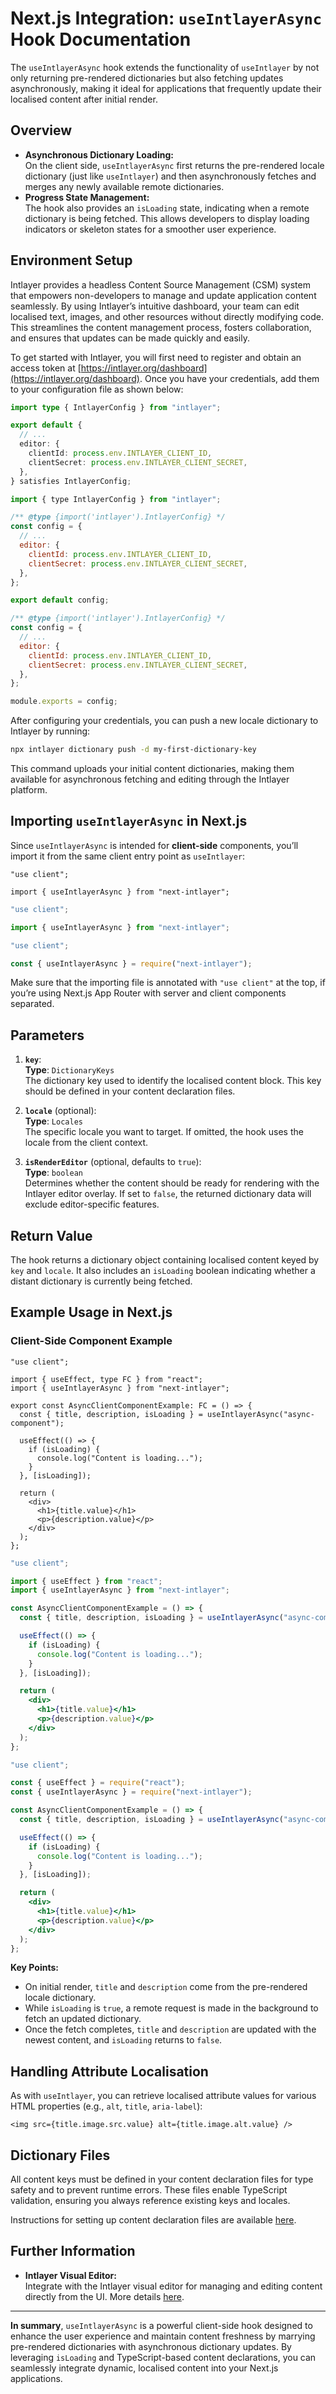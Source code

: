 # Next.js Integration: `useIntlayerAsync` Hook Documentation

The `useIntlayerAsync` hook extends the functionality of `useIntlayer` by not only returning pre-rendered dictionaries but also fetching updates asynchronously, making it ideal for applications that frequently update their localised content after initial render.

## Overview

- **Asynchronous Dictionary Loading:**  
  On the client side, `useIntlayerAsync` first returns the pre-rendered locale dictionary (just like `useIntlayer`) and then asynchronously fetches and merges any newly available remote dictionaries.
- **Progress State Management:**  
  The hook also provides an `isLoading` state, indicating when a remote dictionary is being fetched. This allows developers to display loading indicators or skeleton states for a smoother user experience.

## Environment Setup

Intlayer provides a headless Content Source Management (CSM) system that empowers non-developers to manage and update application content seamlessly. By using Intlayer’s intuitive dashboard, your team can edit localised text, images, and other resources without directly modifying code. This streamlines the content management process, fosters collaboration, and ensures that updates can be made quickly and easily.

To get started with Intlayer, you will first need to register and obtain an access token at [https://intlayer.org/dashboard](https://intlayer.org/dashboard). Once you have your credentials, add them to your configuration file as shown below:

```typescript fileName="intlayer.config.ts" codeFormat="typescript"
import type { IntlayerConfig } from "intlayer";

export default {
  // ...
  editor: {
    clientId: process.env.INTLAYER_CLIENT_ID,
    clientSecret: process.env.INTLAYER_CLIENT_SECRET,
  },
} satisfies IntlayerConfig;
```

```javascript fileName="intlayer.config.mjs" codeFormat="esm"
import { type IntlayerConfig } from "intlayer";

/** @type {import('intlayer').IntlayerConfig} */
const config = {
  // ...
  editor: {
    clientId: process.env.INTLAYER_CLIENT_ID,
    clientSecret: process.env.INTLAYER_CLIENT_SECRET,
  },
};

export default config;
```

```javascript fileName="intlayer.config.cjs" codeFormat="commonjs"
/** @type {import('intlayer').IntlayerConfig} */
const config = {
  // ...
  editor: {
    clientId: process.env.INTLAYER_CLIENT_ID,
    clientSecret: process.env.INTLAYER_CLIENT_SECRET,
  },
};

module.exports = config;
```

After configuring your credentials, you can push a new locale dictionary to Intlayer by running:

```bash
npx intlayer dictionary push -d my-first-dictionary-key
```

This command uploads your initial content dictionaries, making them available for asynchronous fetching and editing through the Intlayer platform.

## Importing `useIntlayerAsync` in Next.js

Since `useIntlayerAsync` is intended for **client-side** components, you’ll import it from the same client entry point as `useIntlayer`:

```tsx codeFormat="typescript"
"use client";

import { useIntlayerAsync } from "next-intlayer";
```

```javascript codeFormat="esm"
"use client";

import { useIntlayerAsync } from "next-intlayer";
```

```javascript codeFormat="commonjs"
"use client";

const { useIntlayerAsync } = require("next-intlayer");
```

Make sure that the importing file is annotated with `"use client"` at the top, if you’re using Next.js App Router with server and client components separated.

## Parameters

1. **`key`**:  
   **Type**: `DictionaryKeys`  
   The dictionary key used to identify the localised content block. This key should be defined in your content declaration files.

2. **`locale`** (optional):  
   **Type**: `Locales`  
   The specific locale you want to target. If omitted, the hook uses the locale from the client context.

3. **`isRenderEditor`** (optional, defaults to `true`):  
   **Type**: `boolean`  
   Determines whether the content should be ready for rendering with the Intlayer editor overlay. If set to `false`, the returned dictionary data will exclude editor-specific features.

## Return Value

The hook returns a dictionary object containing localised content keyed by `key` and `locale`. It also includes an `isLoading` boolean indicating whether a distant dictionary is currently being fetched.

## Example Usage in Next.js

### Client-Side Component Example

```tsx fileName="src/components/AsyncClientComponentExample.tsx" codeFormat="typescript"
"use client";

import { useEffect, type FC } from "react";
import { useIntlayerAsync } from "next-intlayer";

export const AsyncClientComponentExample: FC = () => {
  const { title, description, isLoading } = useIntlayerAsync("async-component");

  useEffect(() => {
    if (isLoading) {
      console.log("Content is loading...");
    }
  }, [isLoading]);

  return (
    <div>
      <h1>{title.value}</h1>
      <p>{description.value}</p>
    </div>
  );
};
```

```jsx fileName="src/components/AsyncClientComponentExample.mjx" codeFormat="esm"
"use client";

import { useEffect } from "react";
import { useIntlayerAsync } from "next-intlayer";

const AsyncClientComponentExample = () => {
  const { title, description, isLoading } = useIntlayerAsync("async-component");

  useEffect(() => {
    if (isLoading) {
      console.log("Content is loading...");
    }
  }, [isLoading]);

  return (
    <div>
      <h1>{title.value}</h1>
      <p>{description.value}</p>
    </div>
  );
};
```

```jsx fileName="src/components/AsyncClientComponentExample.csx" codeFormat="commonjs"
"use client";

const { useEffect } = require("react");
const { useIntlayerAsync } = require("next-intlayer");

const AsyncClientComponentExample = () => {
  const { title, description, isLoading } = useIntlayerAsync("async-component");

  useEffect(() => {
    if (isLoading) {
      console.log("Content is loading...");
    }
  }, [isLoading]);

  return (
    <div>
      <h1>{title.value}</h1>
      <p>{description.value}</p>
    </div>
  );
};
```

**Key Points:**

- On initial render, `title` and `description` come from the pre-rendered locale dictionary.
- While `isLoading` is `true`, a remote request is made in the background to fetch an updated dictionary.
- Once the fetch completes, `title` and `description` are updated with the newest content, and `isLoading` returns to `false`.

## Handling Attribute Localisation

As with `useIntlayer`, you can retrieve localised attribute values for various HTML properties (e.g., `alt`, `title`, `aria-label`):

```tsx
<img src={title.image.src.value} alt={title.image.alt.value} />
```

## Dictionary Files

All content keys must be defined in your content declaration files for type safety and to prevent runtime errors. These files enable TypeScript validation, ensuring you always reference existing keys and locales.

Instructions for setting up content declaration files are available [here](https://github.com/aymericzip/intlayer/blob/main/docs/en-GB/dictionary/get_started.md).

## Further Information

- **Intlayer Visual Editor:**  
  Integrate with the Intlayer visual editor for managing and editing content directly from the UI. More details [here](https://github.com/aymericzip/intlayer/blob/main/docs/en-GB/intlayer_visual_editor.md).

---

**In summary**, `useIntlayerAsync` is a powerful client-side hook designed to enhance the user experience and maintain content freshness by marrying pre-rendered dictionaries with asynchronous dictionary updates. By leveraging `isLoading` and TypeScript-based content declarations, you can seamlessly integrate dynamic, localised content into your Next.js applications.
